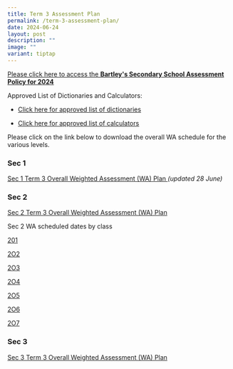 ```yaml
---
title: Term 3 Assessment Plan
permalink: /term-3-assessment-plan/
date: 2024-06-24
layout: post
description: ""
image: ""
variant: tiptap
---
```

<p><a href="https://www.bartleysec.moe.edu.sg/our-holistic-curriculum/instructional-programmes/assessment-matters/" rel="noopener noreferrer nofollow" target="_blank"><u>Please click here to access the </u></a><strong><a href="https://www.bartleysec.moe.edu.sg/our-holistic-curriculum/instructional-programmes/assessment-matters/" rel="noopener noreferrer nofollow" target="_blank"><u>Bartley's Secondary School Assessment Policy for 2024</u></a></strong>
</p>
<p>Approved List of Dictionaries and Calculators:</p>
<ul data-tight="true" class="tight">
<li>
<p><a href="https://www.bartleysec.moe.edu.sg/files/list_of_approved_mtl_dictionaries_2024_exam.pdf" rel="noopener noreferrer nofollow" target="_blank"><u>Click here for approved list of dictionaries</u></a>
</p>
</li>
<li>
<p><a href="https://www.bartleysec.moe.edu.sg/files/guidelines_on_the_use_of_calculators_for_2024_exam__website_.pdf" rel="noopener noreferrer nofollow" target="_blank"><u>Click here for approved list of calculators</u></a>
</p>
</li>
</ul>
<p>Please click on the link below to download the overall WA schedule for
the various levels.</p>
<p></p>
<h3>Sec 1</h3>
<p><a href="/files/S1_2024_Term_3_Weighted_Assessment__Overall_Schedule_26_June.pdf" rel="noopener noreferrer nofollow" target="_blank">Sec 1 Term 3 Overall Weighted Assessment (WA) Plan </a><em>(updated 28 June)</em>
</p>
<p></p>
<h3>Sec 2</h3>
<p><a href="/files/S2_2024_Term_3_Weighted_Assessment__Overall_Schedule_updated_5_July.pdf" rel="noopener noreferrer nofollow" target="_blank">Sec 2 Term 3 Overall Weighted Assessment (WA) Plan</a>
</p>
<p></p>
<p>Sec 2 WA scheduled dates by class</p>
<p><a href="/files/2O1_Term_3_WA_Detailed_Schedule_2024_5_Jul.pdf" rel="noopener noreferrer nofollow" target="_blank">201</a>
</p>
<p><a href="/files/2O2_Term_3_WA_Detailed_Schedule_2024_5_Jul.pdf" rel="noopener noreferrer nofollow" target="_blank">2O2</a>
</p>
<p><a href="/files/2O3_Term_3_WA_Detailed_Schedule_2024_5_Jul.pdf" rel="noopener noreferrer nofollow" target="_blank">2O3</a>
</p>
<p><a href="/files/2O4_Term_3_WA_Detailed_Schedule_2024_5_Jul.pdf" rel="noopener noreferrer nofollow" target="_blank">2O4</a>
</p>
<p><a href="/files/2O5_Term_3_WA_Detailed_Schedule_2024_5_Jul.pdf" rel="noopener noreferrer nofollow" target="_blank">2O5</a>
</p>
<p><a href="/files/2O6_Term_3_WA_Detailed_Schedule_2024_5_Jul.pdf" rel="noopener noreferrer nofollow" target="_blank">2O6</a>
</p>
<p><a href="/files/2O7_Term_3_WA_Detailed_Schedule_2024_5_Jul.pdf" rel="noopener noreferrer nofollow" target="_blank">2O7</a>
</p>
<h3>Sec 3</h3>
<p><a href="/files/S3_2024_Term_3_Weighted_Assessment__Overall_Schedule_24_June.pdf" rel="noopener noreferrer nofollow" target="_blank">Sec 3 Term 3 Overall Weighted Assessment (WA) Plan</a>
</p>